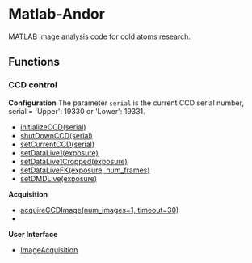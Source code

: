 # Matlab-Andor
MATLAB image analysis code for cold atoms research.

## Functions

### CCD control

**Configuration**
The parameter `serial` is the current CCD serial number, serial = 'Upper': 19330 or 'Lower': 19331.
- [initializeCCD(serial)](/function/config/initializeCCD.m)
- [shutDownCCD(serial)](/function/config/shutDownCCD.m)
- [setCurrentCCD(serial)](/function/config/setCurrentCCD.m)
- [setDataLive1(exposure)](/function/config/setDataLive1.m)
- [setDataLive1Cropped(exposure)](/function/config/setDataLive1Cropped.m)
- [setDataLiveFK(exposure, num_frames)](/function/config/setDataLiveFK.m)
- [setDMDLive(exposure)](/function/config/setDMDLive.m)

**Acquisition**
- [acquireCCDImage(num_images=1, timeout=30)](/function/config/acquireCCDImage.m)
- 

**User Interface**
- [ImageAcquisition](ImageAcquisition.mlapp)
